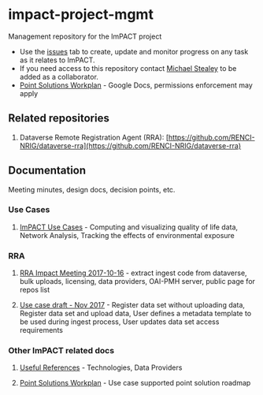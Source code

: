 # impact-project-mgmt
Management repository for the ImPACT project

- Use the [issues](https://github.com/RENCI-NRIG/impact-project-mgmt/issues) tab to create, update and monitor progress on any task as it relates to ImPACT.
- If you need access to this repository contact [Michael Stealey](mailto:stealey@renci.org) to be added as a collaborator.
- [Point Solutions Workplan](https://docs.google.com/document/d/1tp7qRDfhwAnCMMqMRkywwnh9tpORudH-uFHZdK5TNks) - Google Docs, permissions enforcement may apply

## Related repositories

1. Dataverse Remote Registration Agent (RRA): [https://github.com/RENCI-NRIG/dataverse-rra](https://github.com/RENCI-NRIG/dataverse-rra)

## Documentation

Meeting minutes, design docs, decision points, etc.

### Use Cases

1. [ImPACT Use Cases](https://docs.google.com/document/d/1aE_4eLkLG6u96jIInAueRbkg2FnMihVlIJHAabKBTKw) - Computing and visualizing quality of life data, Network Analysis, Tracking the effects of environmental exposure

### RRA

1. [RRA Impact Meeting 2017-10-16](https://docs.google.com/document/d/1yHYYWpOqKiq5CbEGetblA60oOViKb6GRgkHbXt2jdzU) - extract ingest code from dataverse, bulk uploads, licensing, data providers, OAI-PMH server, public page for repos list

2. [Use case draft - Nov 2017](https://docs.google.com/document/d/1jPnQ5sNftvcdCSY01ojqQ2jhW8WPqzmnv85x8qXcJC0) - Register data set without uploading data, Register data set and upload data, User defines a metadata template to be used during ingest process, User updates data set access requirements

### Other ImPACT related docs

1. [Useful References](https://docs.google.com/document/d/1zd5BZfg30KGycbGDtoZ7TtdysLsjJtn4Im1fGPCab70) - Technologies, Data Providers

1. [Point Solutions Workplan](https://docs.google.com/document/d/1tp7qRDfhwAnCMMqMRkywwnh9tpORudH-uFHZdK5TNks) - Use case supported point solution roadmap
